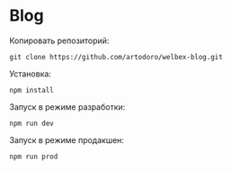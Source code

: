# Blog

Копировать репозиторий:

```console
git clone https://github.com/artodoro/welbex-blog.git
```

Установка:

```console
npm install
```

Запуск в режиме разработки:

```console
npm run dev
```

Запуск в режиме продакшен:

```console
npm run prod
```
